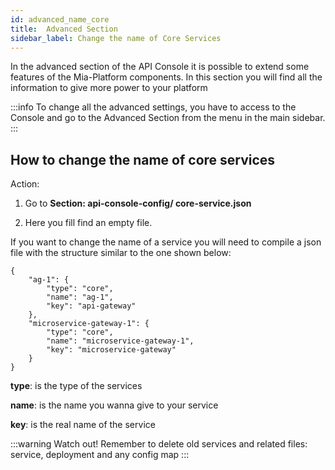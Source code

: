 ```yaml
---
id: advanced_name_core
title:  Advanced Section
sidebar_label: Change the name of Core Services
---
```

In the advanced section of the API Console it is possible to extend some features of the Mia-Platform components.
In this section you will find all the information to give more power to your platform

:::info
To change all the advanced settings, you have to access to the Console and go to the Advanced Section from the menu in the main sidebar.
:::

## How to change the name of core services

Action:

1. Go to **Section: api-console-config/ core-service.json**

2. Here you fill find an empty file.

If you want to change the name of a service you will need to compile a json file with the structure similar to the one shown below:

```
{
    "ag-1": {
        "type": "core",
        "name": "ag-1",
        "key": "api-gateway"
    },
    "microservice-gateway-1": {
        "type": "core",
        "name": "microservice-gateway-1",
        "key": "microservice-gateway"
    }
}
```

**type**: is the type of the services

**name**: is the name you wanna give to your service

**key**: is the real name of the service

:::warning
Watch out!
Remember to delete old services and related files: service, deployment and any config map
:::
